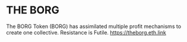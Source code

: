 # THE BORG
The BORG Token (BORG) has assimilated multiple profit mechanisms to create one collective. Resistance is Futile.
https://theborg.eth.link
